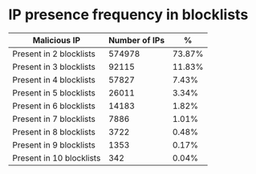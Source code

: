 # IP presence frequency in blocklists
| Malicious IP | Number of IPs | % |
|----|----|----|
| Present in 2 blocklists | 574978 | 73.87% |
| Present in 3 blocklists | 92115 | 11.83% |
| Present in 4 blocklists | 57827 | 7.43% |
| Present in 5 blocklists | 26011 | 3.34% |
| Present in 6 blocklists | 14183 | 1.82% |
| Present in 7 blocklists | 7886 | 1.01% |
| Present in 8 blocklists | 3722 | 0.48% |
| Present in 9 blocklists | 1353 | 0.17% |
| Present in 10 blocklists | 342 | 0.04% |
